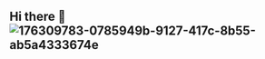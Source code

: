 ## Hi there 👋![176309783-0785949b-9127-417c-8b55-ab5a4333674e](https://github.com/user-attachments/assets/e1732529-1d0b-44e8-a225-6698149e3dac)


<!--
**keino142857/keino142857** is a ✨ _special_ ✨ repository because its `README.md` (this file) appears on your GitHub profile.

Here are some ideas to get you started:

- 🔭 I’m currently working on ...
- 🌱 I’m currently learning ...
- 👯 I’m looking to collaborate on ...
- 🤔 I’m looking for help with ...
- 💬 Ask me about ...
- 📫 How to reach me: ...
- 😄 Pronouns: ...
- ⚡ Fun fact: ...
-->
